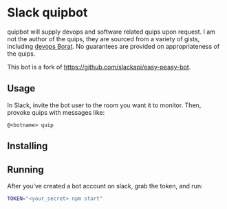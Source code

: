 # Slack quipbot

quipbot will supply devops and software related quips upon request. I am not the author of the quips, they are sourced 
from a variety of gists, including [devops Borat](https://gist.github.com/textarcana/676ef78b2912d42dbf355a2f728a0ca1).
No guarantees are provided on appropriateness of the quips.

This bot is a fork of https://github.com/slackapi/easy-peasy-bot.

## Usage
In Slack, invite the bot user to the room you want it to monitor. Then, provoke quips with messages like:
```
@<botname> quip
```

## Installing

## Running
After you've created a bot account on slack, grab the token, and run:

```bash
TOKEN="<your_secret> npm start"
```